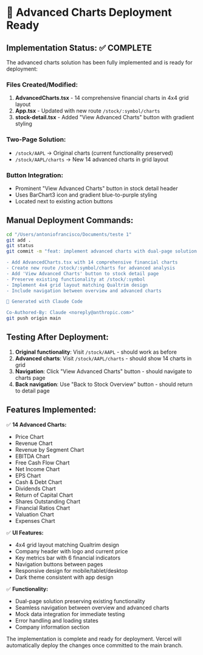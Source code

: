 # 🚀 Advanced Charts Deployment Ready

## Implementation Status: ✅ COMPLETE

The advanced charts solution has been fully implemented and is ready for deployment:

### Files Created/Modified:
1. **AdvancedCharts.tsx** - 14 comprehensive financial charts in 4x4 grid layout
2. **App.tsx** - Updated with new route `/stock/:symbol/charts`
3. **stock-detail.tsx** - Added "View Advanced Charts" button with gradient styling

### Two-Page Solution:
- `/stock/AAPL` → Original charts (current functionality preserved)
- `/stock/AAPL/charts` → New 14 advanced charts in grid layout

### Button Integration:
- Prominent "View Advanced Charts" button in stock detail header
- Uses BarChart3 icon and gradient blue-to-purple styling
- Located next to existing action buttons

## Manual Deployment Commands:

```bash
cd "/Users/antoniofrancisco/Documents/teste 1"
git add .
git status
git commit -m "feat: implement advanced charts with dual-page solution

- Add AdvancedCharts.tsx with 14 comprehensive financial charts
- Create new route /stock/:symbol/charts for advanced analysis
- Add 'View Advanced Charts' button to stock detail page
- Preserve existing functionality at /stock/:symbol
- Implement 4x4 grid layout matching Qualtrim design
- Include navigation between overview and advanced charts

🤖 Generated with Claude Code

Co-Authored-By: Claude <noreply@anthropic.com>"
git push origin main
```

## Testing After Deployment:

1. **Original functionality**: Visit `/stock/AAPL` - should work as before
2. **Advanced charts**: Visit `/stock/AAPL/charts` - should show 14 charts in grid
3. **Navigation**: Click "View Advanced Charts" button - should navigate to charts page
4. **Back navigation**: Use "Back to Stock Overview" button - should return to detail page

## Features Implemented:

✅ **14 Advanced Charts:**
- Price Chart
- Revenue Chart  
- Revenue by Segment Chart
- EBITDA Chart
- Free Cash Flow Chart
- Net Income Chart
- EPS Chart
- Cash & Debt Chart
- Dividends Chart
- Return of Capital Chart
- Shares Outstanding Chart
- Financial Ratios Chart
- Valuation Chart
- Expenses Chart

✅ **UI Features:**
- 4x4 grid layout matching Qualtrim design
- Company header with logo and current price
- Key metrics bar with 6 financial indicators
- Navigation buttons between pages
- Responsive design for mobile/tablet/desktop
- Dark theme consistent with app design

✅ **Functionality:**
- Dual-page solution preserving existing functionality
- Seamless navigation between overview and advanced charts
- Mock data integration for immediate testing
- Error handling and loading states
- Company information section

The implementation is complete and ready for deployment. Vercel will automatically deploy the changes once committed to the main branch.